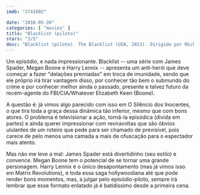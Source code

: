 ```yaml
---
imdb: "2741602"

date: "2016-05-20"
categories: [ "movies" ]
title: "Blacklist (piloto)"
stars: "3/5"
desc: "Blacklist (piloto). The Blacklist (USA, 2013). Dirigido por Michael W. Watkins, Steven A. Adelson, Andrew McCarthy, Karen Gaviola, Joe Carnahan, Donald E. Thorin Jr., Vincent Misiano, David Platt, Paul A. Edwards. Escrito por Jon Bokenkamp, Brandon Margolis, Brandon Sonnier, Amanda Kate Shuman, Brian Studler, Lukas Reiter, J.R. Orci, John Eisendrath, Daniel Knauf. Com James Spader, Megan Boone, Diego Klattenhoff, Harry Lennix, Hisham Tawfiq, Ryan Eggold, Amir Arison, Mozhan Marnò."
---
```

Um episódio, e nada impressionante. Blacklist -- uma série com James Spader, Megan Boone e Harry Lennix -- apresenta um anti-herói que deve começar a fazer "delações premiadas" em troca de imunidade, sendo que ele próprio irá tirar vantagem disso, por conhecer tão bem o submundo do crime e por conhecer melhor ainda o passado, presente e talvez futuro da recém-agente do FBI/CIA/Whatever Elizabeth Keen (Boone).

A questão é: já vimos algo parecido com isso em O Silêncio dos Inocentes, o que tira toda a graça dessa dinâmica tão inferior, mesmo que com bons atores. O problema é televisionar a ação, torná-la episódica (divida em partes) e ainda querer impressionar com reviravoltas que são óbvios ululantes de um roteiro que pede para ser chamado de previsível, pois carece de pelo menos uma camada a mais de ofuscação para o espectador mais atento.

Mas não me leve a mal: James Spader está divertidinho (seu estilo) e convence. Megan Boone tem o potencial de se tornar uma grande personagem. Harry Lennix é o único desapontamento (mas já vimos isso em Matrix Revolutions), e toda essa saga hollywoodiana até que pode render bons momentos, mas, a julgar pelo episódio-piloto, sempre irá lembrar que esse formato enlatado já é batidíssimo desde a primeira cena.
